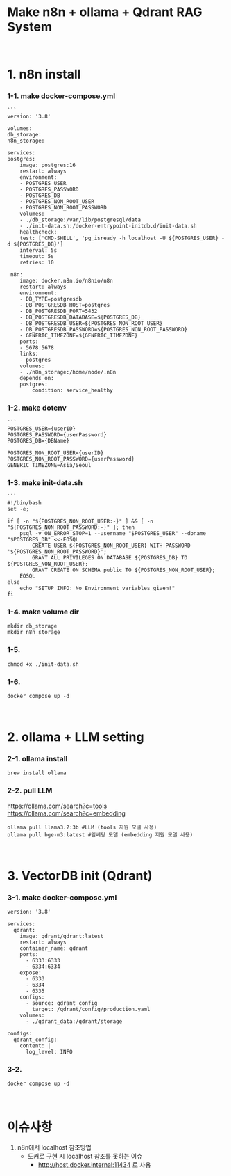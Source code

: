 # Make n8n + ollama + Qdrant RAG System
<br>

# 1. n8n install
### 1-1. make docker-compose.yml
    ```
    version: '3.8'

    volumes:
    db_storage:
    n8n_storage:

    services:
    postgres:
        image: postgres:16
        restart: always
        environment:
        - POSTGRES_USER
        - POSTGRES_PASSWORD
        - POSTGRES_DB
        - POSTGRES_NON_ROOT_USER
        - POSTGRES_NON_ROOT_PASSWORD
        volumes:
        - ./db_storage:/var/lib/postgresql/data
        - ./init-data.sh:/docker-entrypoint-initdb.d/init-data.sh
        healthcheck:
        test: ['CMD-SHELL', 'pg_isready -h localhost -U ${POSTGRES_USER} -d ${POSTGRES_DB}']
        interval: 5s
        timeout: 5s
        retries: 10

     n8n:
        image: docker.n8n.io/n8nio/n8n
        restart: always
        environment:
        - DB_TYPE=postgresdb
        - DB_POSTGRESDB_HOST=postgres
        - DB_POSTGRESDB_PORT=5432
        - DB_POSTGRESDB_DATABASE=${POSTGRES_DB}
        - DB_POSTGRESDB_USER=${POSTGRES_NON_ROOT_USER}
        - DB_POSTGRESDB_PASSWORD=${POSTGRES_NON_ROOT_PASSWORD}
        - GENERIC_TIMEZONE=${GENERIC_TIMEZONE}
        ports:
        - 5678:5678
        links:
        - postgres
        volumes:
        - ./n8n_storage:/home/node/.n8n
        depends_on:
        postgres:
            condition: service_healthy
### 1-2. make dotenv
    ```
    POSTGRES_USER={userID}
    POSTGRES_PASSWORD={userPassword}
    POSTGRES_DB={DBName}

    POSTGRES_NON_ROOT_USER={userID}
    POSTGRES_NON_ROOT_PASSWORD={userPassword}
    GENERIC_TIMEZONE=Asia/Seoul
### 1-3. make init-data.sh
    ```
    #!/bin/bash
    set -e;

    if [ -n "${POSTGRES_NON_ROOT_USER:-}" ] && [ -n "${POSTGRES_NON_ROOT_PASSWORD:-}" ]; then
        psql -v ON_ERROR_STOP=1 --username "$POSTGRES_USER" --dbname "$POSTGRES_DB" <<-EOSQL
            CREATE USER ${POSTGRES_NON_ROOT_USER} WITH PASSWORD '${POSTGRES_NON_ROOT_PASSWORD}';
            GRANT ALL PRIVILEGES ON DATABASE ${POSTGRES_DB} TO ${POSTGRES_NON_ROOT_USER};
            GRANT CREATE ON SCHEMA public TO ${POSTGRES_NON_ROOT_USER};
        EOSQL
    else
        echo "SETUP INFO: No Environment variables given!"
    fi

### 1-4. make volume dir
```    
mkdir db_storage
mkdir n8n_storage
```
### 1-5.
```
chmod +x ./init-data.sh
```
### 1-6.
```
docker compose up -d
```

<br>

# 2. ollama + LLM setting
### 2-1. ollama install 
```
brew install ollama
```
### 2-2. pull LLM
<https://ollama.com/search?c=tools> <br>
<https://ollama.com/search?c=embedding>
```
ollama pull llama3.2:3b #LLM (tools 지원 모델 사용)
ollama pull bge-m3:latest #임베딩 모델 (embedding 지원 모델 사용)
```
<br>

# 3. VectorDB init (Qdrant)
### 3-1. make docker-compose.yml
```
version: '3.8'

services:
  qdrant:
    image: qdrant/qdrant:latest
    restart: always
    container_name: qdrant
    ports:
      - 6333:6333
      - 6334:6334
    expose:
      - 6333
      - 6334
      - 6335
    configs:
      - source: qdrant_config
        target: /qdrant/config/production.yaml
    volumes:
      - ./qdrant_data:/qdrant/storage

configs:
  qdrant_config:
    content: |
      log_level: INFO
```
### 3-2.
```
docker compose up -d
```
<br>

# 이슈사항
1. n8n에서 localhost 참조방법
    - 도커로 구현 시 localhost 참조를 못하는 이슈
        - http://host.docker.internal:11434 로 사용
